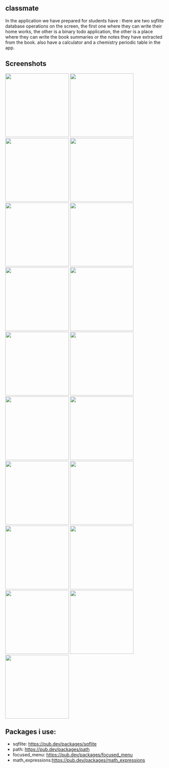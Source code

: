 
## classmate

In the application we have prepared for students have : there are two sqflite database operations on the screen, the first one where they can write their home works, the other is a binary todo application, the other is a place where they can write the book summaries or the notes they have extracted from the book. also have a calculator and a chemistry periodic table in the app.


## Screenshots
<img src="https://github.com/theiskaa/myclassmate/blob/master/assets/screenshot/1.jpeg" width="200">  <img src="https://github.com/theiskaa/myclassmate/blob/master/assets/screenshot/2.jpeg" width="200">  <img src="https://github.com/theiskaa/myclassmate/blob/master/assets/screenshot/3.jpeg" width="200">  <img src="https://github.com/theiskaa/myclassmate/blob/master/assets/screenshot/4.jpeg" width="200">  <img src="https://github.com/theiskaa/myclassmate/blob/master/assets/screenshot/5.jpeg" width="200">  <img src="https://github.com/theiskaa/myclassmate/blob/master/assets/screenshot/6.jpeg" width="200">  <img src="https://github.com/theiskaa/myclassmate/blob/master/assets/screenshot/7.jpeg" width="200">  <img src="https://github.com/theiskaa/myclassmate/blob/master/assets/screenshot/8.jpeg" width="200">  <img src="https://github.com/theiskaa/myclassmate/blob/master/assets/screenshot/9.jpeg" width="200">  <img src="https://github.com/theiskaa/myclassmate/blob/master/assets/screenshot/10.jpeg" width="200">  <img src="https://github.com/theiskaa/myclassmate/blob/master/assets/screenshot/11.jpeg" width="200">  <img src="https://github.com/theiskaa/myclassmate/blob/master/assets/screenshot/12.jpeg" width="200">  <img src="https://github.com/theiskaa/myclassmate/blob/master/assets/screenshot/13.jpeg" width="200">  <img src="https://github.com/theiskaa/myclassmate/blob/master/assets/screenshot/14.jpeg" width="200">  <img src="https://github.com/theiskaa/myclassmate/blob/master/assets/screenshot/15.jpeg" width="200">  <img src="https://github.com/theiskaa/myclassmate/blob/master/assets/screenshot/16.jpeg" width="200">  <img src="https://github.com/theiskaa/myclassmate/blob/master/assets/screenshot/17.jpeg" width="200">  <img src="https://github.com/theiskaa/myclassmate/blob/master/assets/screenshot/18.jpeg" width="200">  <img src="https://github.com/theiskaa/myclassmate/blob/master/assets/screenshot/19.jpeg" width="200"> 


## Packages i use:
- sqflite: https://pub.dev/packages/sqflite
- path: https://pub.dev/packages/path
- focused_menu: https://pub.dev/packages/focused_menu
- math_expressions:https://pub.dev/packages/math_expressions
